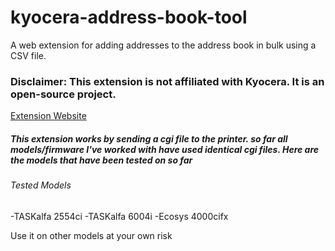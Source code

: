 # kyocera-address-book-tool
A web extension for adding addresses to the address book in bulk using a CSV file.

### Disclaimer: This extension is not affiliated with Kyocera. It is an open-source project.

[Extension Website](https://kyocera-ext.netlify.app/)


##### This extension works by sending a cgi file to the printer. so far all models/firmware I've worked with have used identical cgi files. Here are the models that have been tested on so far
###### Tested Models
-TASKalfa 2554ci
-TASKalfa 6004i
-Ecosys 4000cifx

Use it on other models at your own risk
